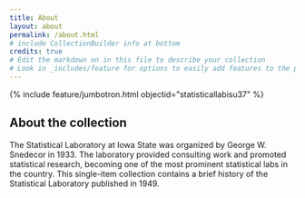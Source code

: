 ```yaml
---
title: About
layout: about
permalink: /about.html
# include CollectionBuilder info at bottom
credits: true
# Edit the markdown on in this file to describe your collection
# Look in _includes/feature for options to easily add features to the page
---
```


{% include feature/jumbotron.html objectid="statisticallabisu37" %} 

## About the collection

The Statistical Laboratory at Iowa State was organized by George W. Snedecor in 1933. The laboratory provided consulting work and promoted statistical research, becoming one of the most prominent statistical labs in the country. This single-item collection contains a brief history of the Statistical Laboratory published in 1949.